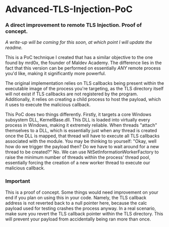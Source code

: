 # Advanced-TLS-Injection-PoC
### A direct improvement to remote TLS Injection. Proof of concept.

*A write-up will be coming for this soon, at which point I will update the readme.*

This is a PoC technique I created that has a similar objective to the one found by mrd0x, the founder of Maldev Academy.
The difference lies in the fact that this version can be performed on essentially *ANY* remote process you'd like,
making it significantly more powerful.

The original implementation relies on TLS callbacks being present within the executable image of the process you're targeting, 
as the TLS directory itself will not exist if TLS callbacks are not registered by the program. Additionally, it relies on creating a 
child process to host the payload, which it uses to execute the malicious callback.

This PoC does two things differently. Firstly, it targets a core Windows subsystem DLL, KernelBase.dll. This DLL is loaded into virtually every
process in Windows, making it extremely reliable. When threads "attach" themselves to a DLL, which is essentially just when any thread is created once
the DLL is mapped, that thread will have to execute all TLS callbacks associated with the module.
You may be thinking to yourself: "Okay, well how do we trigger the payload then? Do we have to wait around for a new thread to be created?" No.
We can use NtSetInformationWorkerFactory to raise the minimum number of threads within the process' thread pool, essentially forcing the creation of a new 
worker thread to execute our malicious callback.

### Important
This is a proof of concept. Some things would need improvement on your end if you plan on using this in your code.
Namely, the TLS callback address is not reverted back to a null pointer here, because the calc payload used for testing
crashes the process anyway. In a real scenario, make sure you revert the TLS callback pointer within the TLS directory. This will 
prevent your payload from accidentally being ran more than once.
